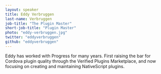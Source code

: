 ```yaml
---
layout: speaker
title: Eddy Verbruggen
last-name: Verbruggen
job-title: "The Plugin Master"
short-job-title: "Plugin Master"
photo: "eddy-verbruggen.jpg"
twitter: "eddyverbruggen"
github: "eddyverbruggen"
---
```


Eddy has worked with Progress for many years. First raising the bar for Cordova plugin quality through the Verified Plugins Marketplace, and now focusing on creating and maintaining NativeScript plugins.
